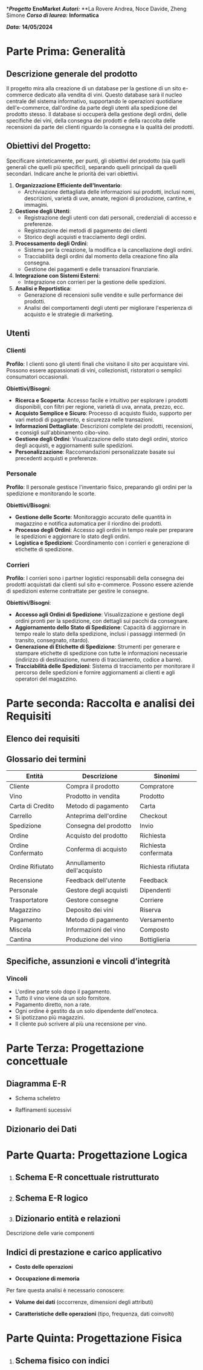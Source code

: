 
****Progetto*** **EnoMarket**
***Autori:*** **La Rovere Andrea, Noce Davide, Zheng Simone
***Corso di laurea:*** **Informatica**

***Data:*** **14/05/2024**

# Parte Prima: Generalità
## Descrizione generale del prodotto
Il progetto mira alla creazione di un database per la gestione di un sito e-commerce dedicato alla vendita di vini. Questo database sarà il nucleo centrale del sistema informativo, supportando le operazioni quotidiane dell'e-commerce, dall'ordine da parte degli utenti alla spedizione del prodotto stesso. Il database si occuperà della gestione degli ordini, delle specifiche dei vini, della consegna dei prodotti e della raccolta delle recensioni da parte dei clienti riguardo la consegna e la qualità dei prodotti.
## Obiettivi del Progetto:

Specificare sinteticamente, per punti, gli obiettivi del prodotto (sia quelli generali che quelli più specifici), separando quelli principali da quelli secondari. Indicare anche le priorità dei vari obiettivi.

1. **Organizzazione Efficiente dell'Inventario**:
    - Archiviazione dettagliata delle informazioni sui prodotti, inclusi nomi, descrizioni, varietà di uve, annate, regioni di produzione, cantine, e immagini.
2. **Gestione degli Utenti**:
    - Registrazione degli utenti con dati personali, credenziali di accesso e preferenze.
    - Registrazione dei metodi di pagamento dei clienti
    - Storico degli acquisti e tracciamento degli ordini.
3. **Processamento degli Ordini**:
    - Sistema per la creazione, la modifica e la cancellazione degli ordini.
    - Tracciabilità degli ordini dal momento della creazione fino alla consegna.
    - Gestione dei pagamenti e delle transazioni finanziarie.
4. **Integrazione con Sistemi Esterni**:
    - Integrazione con corrieri per la gestione delle spedizioni.
5. **Analisi e Reportistica**:
    - Generazione di recensioni sulle vendite e sulle performance dei prodotti.
    - Analisi dei comportamenti degli utenti per migliorare l'esperienza di acquisto e le strategie di marketing.
## Utenti
### Clienti

**Profilo**: I clienti sono gli utenti finali che visitano il sito per acquistare vini. Possono essere appassionati di vini, collezionisti, ristoratori o semplici consumatori occasionali.

**Obiettivi/Bisogni**:

- **Ricerca e Scoperta**: Accesso facile e intuitivo per esplorare i prodotti disponibili, con filtri per regione, varietà di uva, annata, prezzo, ecc.
- **Acquisto Semplice e Sicuro**: Processo di acquisto fluido, supporto per vari metodi di pagamento, e sicurezza nelle transazioni.
- **Informazioni Dettagliate**: Descrizioni complete dei prodotti, recensioni, e consigli sull'abbinamento cibo-vino.
- **Gestione degli Ordini**: Visualizzazione dello stato degli ordini, storico degli acquisti, e aggiornamenti sulle spedizioni.
- **Personalizzazione**: Raccomandazioni personalizzate basate sui precedenti acquisti e preferenze.

### Personale

**Profilo**: Il personale gestisce l'inventario fisico, preparando gli ordini per la spedizione e monitorando le scorte.

**Obiettivi/Bisogni**:

- **Gestione delle Scorte**: Monitoraggio accurato delle quantità in magazzino e notifica automatica per il riordino dei prodotti.
- **Processo degli Ordini**: Accesso agli ordini in tempo reale per preparare le spedizioni e aggiornare lo stato degli ordini.
- **Logistica e Spedizioni**: Coordinamento con i corrieri e generazione di etichette di spedizione.
### Corrieri
**Profilo**: I corrieri sono i partner logistici responsabili della consegna dei prodotti acquistati dai clienti sul sito e-commerce. Possono essere aziende di spedizioni esterne contrattate per gestire le consegne.

**Obiettivi/Bisogni**:

- **Accesso agli Ordini di Spedizione**: Visualizzazione e gestione degli ordini pronti per la spedizione, con dettagli sui pacchi da consegnare.
- **Aggiornamento dello Stato di Spedizione**: Capacità di aggiornare in tempo reale lo stato della spedizione, inclusi i passaggi intermedi (in transito, consegnato, ritardo).
- **Generazione di Etichette di Spedizione**: Strumenti per generare e stampare etichette di spedizione con tutte le informazioni necessarie (indirizzo di destinazione, numero di tracciamento, codice a barre).
- **Tracciabilità delle Spedizioni**: Sistema di tracciamento per monitorare il percorso delle spedizioni e fornire aggiornamenti ai clienti e agli operatori del magazzino.

# Parte seconda: Raccolta e analisi dei Requisiti
## Elenco dei requisiti
    
## Glossario dei termini

| Entità            | Descrizione                | Sinonimi             |
| ----------------- | -------------------------- | -------------------- |
| Cliente           | Compra il prodotto         | Compratore           |
| Vino              | Prodotto in vendita        | Prodotto             |
| Carta di Credito  | Metodo di pagamento        | Carta                |
| Carrello          | Anteprima dell'ordine      | Checkout             |
| Spedizione        | Consegna del prodotto      | Invio                |
| Ordine            | Acquisto del prodotto      | Richiesta            |
| Ordine Confermato | Conferma di acquisto       | Richiesta confermata |
| Ordine Rifiutato  | Annullamento dell'acquisto | Richiesta rifiutata  |
| Recensione        | Feedback dell'utente       | Feedback             |
| Personale         | Gestore degli acquisti     | Dipendenti           |
| Trasportatore     | Gestore consegne           | Corriere             |
| Magazzino         | Deposito dei vini          | Riserva              |
| Pagamento         | Metodo di pagamento        | Versamento           |
| Miscela           | Informazioni del vino      | Composto             |
| Cantina           | Produzione del vino        | Bottiglieria         |

## Specifiche, assunzioni e vincoli d’integrità
### Vincoli
- L'ordine parte solo dopo il pagamento.
- Tutto il vino viene da un solo fornitore.
- Pagamento diretto, non a rate.
- Ogni ordine è gestito da un solo dipendente dell'enoteca.
- Si ipotizzano più magazzini.
- Il cliente può scrivere al più una recensione per vino.
# Parte Terza: Progettazione concettuale
    
## Diagramma E-R
        

- Schema scheletro
    
- Raffinamenti sucessivi
    

## Dizionario dei Dati
    

# Parte Quarta: Progettazione Logica

1. ## Schema E-R concettuale ristrutturato
    
2. ## Schema E-R logico
    
3. ## Dizionario entità e relazioni
    

Descrizione delle varie componenti

## Indici di prestazione e carico applicativo
    

- **Costo delle operazioni**
    
- **Occupazione di memoria**
    

Per fare questa analisi è necessario conoscere:

- **Volume dei dati** (occorrenze, dimensioni degli attributi)‏
    
- **Caratteristiche delle operazioni** (tipo, frequenza, dati coinvolti)‏
    

  

# Parte Quinta: Progettazione Fisica
1. ## Schema fisico con indici